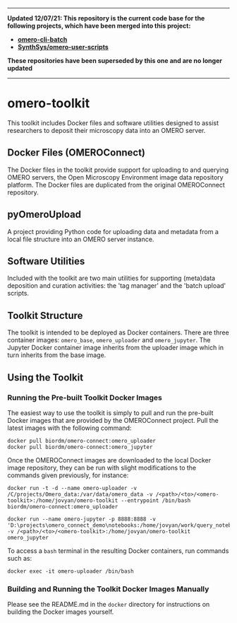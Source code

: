 ******************************************************************************
**Updated 12/07/21: This repository is the current code base for the following
projects, which have been merged into this project:**
* **[omero-cli-batch](https://github.com/SynthSys/omero-cli-batch)**
* **[SynthSys/omero-user-scripts](https://github.com/SynthSys/omero-user-scripts)**

**These repositories have been superseded by this one and are no longer updated**
******************************************************************************

# omero-toolkit

This toolkit includes Docker files and software utilities designed to assist researchers to deposit their microscopy data into an OMERO server.

## Docker Files (OMEROConnect)

The Docker files in the toolkit provide support for uploading to and 
querying OMERO servers, the Open Microscopy Environment image data 
repository platform. The Docker files are duplicated from the original
OMEROConnect repository.

## pyOmeroUpload
A project providing Python code for uploading data and metadata from a local file structure into an OMERO server instance.

## Software Utilities

Included with the toolkit are two main utilities for supporting (meta)data deposition and curation activities: the 'tag manager' and the 'batch upload' scripts.

## Toolkit Structure
The toolkit is intended to be deployed as Docker containers. There are three container images: `omero_base`, `omero_uploader` and `omero_jupyter`. The Jupyter Docker container image inherits from the uploader image which in turn inherits from the base image.

## Using the Toolkit

### Running the Pre-built Toolkit Docker Images

The easiest way to use the toolkit is simply to pull and run the pre-built 
Docker images that are provided by the OMEROConnect project. Pull the latest
images with the following command:

```
docker pull biordm/omero-connect:omero_uploader
docker pull biordm/omero-connect:omero_jupyter
```

Once the OMEROConnect images are downloaded to the local Docker image repository, they can be run with slight modifications to the commands given previously, for instance:
```
docker run -t -d --name omero-uploader -v /C/projects/Omero_data:/var/data/omero_data -v /<path>/<to>/<omero-toolkit>:/home/jovyan/omero-toolkit --entrypoint /bin/bash biordm/omero-connect:omero_uploader
```
```
docker run --name omero-jupyter -p 8888:8888 -v 'D:\projects\omero_connect_demo\notebooks:/home/jovyan/work/query_notebooks:rw' -v /<path>/<to>/<omero-toolkit>:/home/jovyan/omero-toolkit omero_jupyter
```
To access a `bash` terminal in the resulting Docker containers, run commands such as:
```
docker exec -it omero-uploader /bin/bash
```

### Building and Running the Toolkit Docker Images Manually
Please see the README.md in the `docker` directory for instructions on building
the Docker images yourself.
